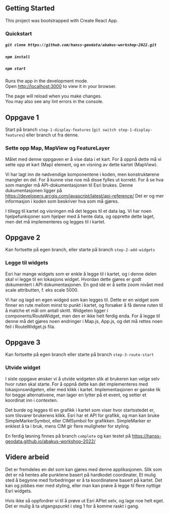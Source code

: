 ## Getting Started
This project was bootstrapped with Create React App.

### Quickstart
##### `git clone https://github.com/hanss-geodata/abakus-workshop-2022.git`
##### `npm install`
##### `npm start`

Runs the app in the development mode.\
Open [http://localhost:3000](http://localhost:3000) to view it in your browser.

The page will reload when you make changes.\
You may also see any lint errors in the console.

## Oppgave 1
Start på branch `step-1-display-features` (`git switch step-1-display-features`) eller branch ut fra denne.
### Sette opp Map, MapView og FeatureLayer
Målet med denne oppgaven er å vise data i et kart. For å oppnå dette må vi sette opp et kart (Map) element, og en visning av dette kartet (MapView).

Vi har lagt inn de nødvendige komponentene i koden, men konstruktørene mangler en del. For å kunne vise noe må disse fylles ut korrekt. For å se hva som mangler må API-dokumentasjonen til Esri brukes. Denne dukumentasjonen ligger på https://developers.arcgis.com/javascript/latest/api-reference/ Det er og mer informasjon i koden som beskriver hva som må gjøres.

I tillegg til kartet og visningen må det legges til et data lag. Vi har noen hjelpefunksjoner som hjelper med å hente data, og opprette dette laget, men det må implementeres og legges til i kartet.

## Oppgave 2
Kan fortsette på egen branch, eller starte på branch `step-2-add-widgets`
### Legge til widgets
Esri har mange widgets som er enkle å legge til i kartet, og i denne delen skal vi legge til en lokasjons widget. Hvordan dette gjøres er godt dokumentert i API dokumentasjonen. En god idé er å sette zoom nivået med scale attributten, f. eks scale 5000.

Vi har og lagd en egen widged som kan legges til. Dette er en widget som finner en rute mellom minst to punkt i kartet, og forsøker å få denne ruten til å matche et mål om antall skritt. Widgeten ligger i components/RouteWidget, men den er ikke helt ferdig enda. For å legge til denne må det gjøres noen endringer i Map.js, App.js, og det må rettes noen feil i RouteWidget.js fila.

## Oppgave 3
Kan fortsette på egen branch eller starte på branch `step-3-route-start`
### Utvide widget
I siste oppgave ønsker vi å utvide widgeten slik at brukeren kan velge selv hvor ruten skal starte. For å oppnå dette kan det implementeres med lokasjonswidgeten, eller med klikk i kartet. Implementasjonen er ganske lik for begge alternativene, man lager en lytter på et event, og setter et koordinat inn i contexten.

Det burde og legges til en grafikk i kartet som viser hvor startsstedet er, som tilsvarer brukerens klikk. Esri har et API for grafikk, og man kan bruke SimpleMarkerSymbol, eller CIMSymbol for grafikken. SimpleMarker er enklest å ta i bruk, mens CIM gir flere muligheter for styling.

En ferdig løsning finnes på branch `complete` og kan testet på https://hanss-geodata.github.io/abakus-workshop-2022/
## Videre arbeid
Det er fremdeles en del som kan gjøres med denne applikasjonen. Slik som det er nå hentes alle punktene basert på hardkodet coordinater, Et mulig sted å begynne med forbedringer er å ta koordinatene basert på kartet. Det kan og jobbes mer med styling, eller man kan prøve å legge til flere nyttige Esri widgets.

Hvis ikke så oppfordrer vi til å prøve ut Esri APIet selv, og lage noe helt eget. Det er mulig å ta utgangspunkt i steg 1 for å komme raskt i gang.